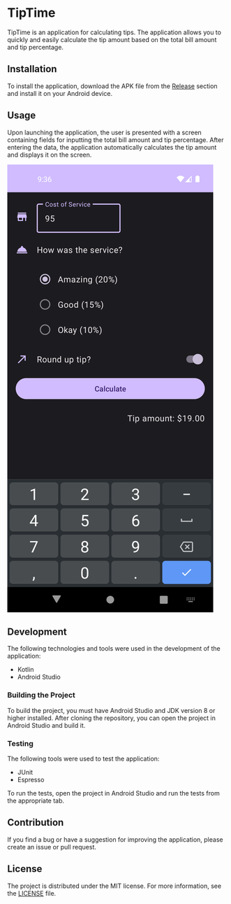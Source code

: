 # TipTime

TipTime is an application for calculating tips. The application allows you to quickly and easily calculate the tip amount based on the total bill amount and tip percentage.

## Installation

To install the application, download the APK file from the [Release](https://github.com/nintenfox/TipTime/tree/main/app/release) section and install it on your Android device.

## Usage

Upon launching the application, the user is presented with a screen containing fields for inputting the total bill amount and tip percentage. After entering the data, the application automatically calculates the tip amount and displays it on the screen.

![Screenshot](https://github.com/nintenfox/TipTime/blob/main/screenshots/screenshot.png)

## Development

The following technologies and tools were used in the development of the application:

- Kotlin
- Android Studio

### Building the Project

To build the project, you must have Android Studio and JDK version 8 or higher installed. After cloning the repository, you can open the project in Android Studio and build it.

### Testing

The following tools were used to test the application:

- JUnit
- Espresso

To run the tests, open the project in Android Studio and run the tests from the appropriate tab.

## Contribution

If you find a bug or have a suggestion for improving the application, please create an issue or pull request.

## License

The project is distributed under the MIT license. For more information, see the [LICENSE](https://github.com/nintenfox/TipTime/blob/main/LICENSE) file.
